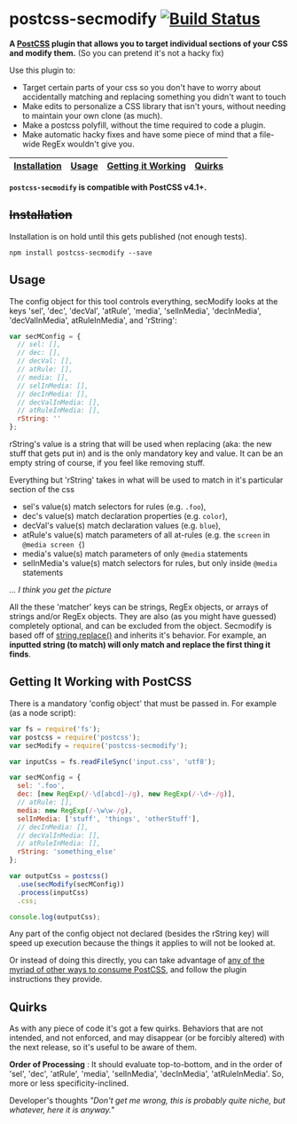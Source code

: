 # postcss-secmodify [![Build Status](https://travis-ci.org/travco/postcss-secmodify.svg?branch=master)](https://travis-ci.org/travco/postcss-secmodify)

**A [PostCSS](https://github.com/postcss/postcss) plugin that allows you to target individual sections of your CSS and modify them.** 
(So you can pretend it's not a hacky fix)

Use this plugin to:
- Target certain parts of your css so you don't have to worry about accidentally matching and replacing something you didn't want to touch
- Make edits to personalize a CSS library that isn't yours, without needing to maintain your own clone (as much).
- Make a postcss polyfill, without the time required to code a plugin.
- Make automatic hacky fixes and have some piece of mind that a file-wide RegEx wouldn't give you.

[Installation](https://github.com/travco/postcss-secmodify#installation) | [Usage](https://github.com/travco/postcss-secmodify#usage) | [Getting it Working](https://github.com/travco/postcss-secmodify#getting-it-working-with-postcss) | [Quirks](https://github.com/travco/postcss-secmodify#quirks)
--- | --- | --- | ---



**`postcss-secmodify` is compatible with PostCSS v4.1+.**

## ~~Installation~~
Installation is on hold until this gets published (not enough tests).
```
npm install postcss-secmodify --save
```

## Usage

The config object for this tool controls everything, secModify looks at the keys 'sel', 'dec', 'decVal', 'atRule', 'media', 'selInMedia', 'decInMedia', 'decValInMedia', atRuleInMedia', and 'rString':
```js
var secMConfig = {
  // sel: [],
  // dec: [],
  // decVal: [],
  // atRule: [],
  // media: [],
  // selInMedia: [],
  // decInMedia: [],
  // decValInMedia: [],
  // atRuleInMedia: [],
  rString: ''
};
```
rString's value is a string that will be used when replacing (aka: the new stuff that gets put in) and is the only mandatory key and value. It can be an empty string of course, if you feel like removing stuff.

Everything but 'rString' takes in what will be used to match in it's particular section of the css
- sel's value(s) match selectors for rules (e.g. `.foo`),
- dec's value(s) match declaration properties (e.g. `color`),
- decVal's value(s) match declaration values (e.g. `blue`),
- atRule's value(s) match parameters of all at-rules (e.g. the `screen` in `@media screen {`)
- media's value(s) match parameters of only `@media` statements
- selInMedia's value(s) match selectors for rules, but only inside `@media` statements

*... I think you get the picture*

All the these 'matcher' keys can be strings, RegEx objects, or arrays of strings and/or RegEx objects. They are also (as you might have guessed) completely optional, and can be excluded from the object. Secmodify is based off of [string.replace()](https://developer.mozilla.org/en-US/docs/Web/JavaScript/Reference/Global_Objects/String/replace) and inherits it's behavior. For example, an **inputted string (to match) will only match and replace the first thing it finds**.

## Getting It Working with PostCSS

There is a mandatory 'config object' that must be passed in. For example (as a node script):

```js
var fs = require('fs');
var postcss = require('postcss');
var secModify = require('postcss-secmodify');

var inputCss = fs.readFileSync('input.css', 'utf8');

var secMConfig = {
  sel: '.foo',
  dec: [new RegExp(/-\d[abcd]-/g), new RegExp(/-\d+-/g)],
  // atRule: [],
  media: new RegExp(/-\w\w-/g),
  selInMedia: ['stuff', 'things', 'otherStuff'],
  // decInMedia: [],
  // decValInMedia: [],
  // atRuleInMedia: [],
  rString: 'something_else'
};

var outputCss = postcss()
  .use(secModify(secMConfig))
  .process(inputCss)
  .css;

console.log(outputCss);
```
Any part of the config object not declared (besides the rString key) will speed up execution because the things it applies to will not be looked at.

Or instead of doing this directly, you can take advantage of [any of the myriad of other ways to consume PostCSS](https://github.com/postcss/postcss#usage), and follow the plugin instructions they provide.

## Quirks
As with any piece of code it's got a few quirks. Behaviors that are not intended, and not enforced, and may disappear (or be forcibly altered) with the next release, so it's useful to be aware of them.

**Order of Processing** : It should evaluate top-to-bottom, and in the order of 'sel', 'dec', 'atRule', 'media', 'selInMedia', 'decInMedia', 'atRuleInMedia'. So, more or less specificity-inclined.

Developer's thoughts *"Don't get me wrong, this is probably quite niche, but whatever, here it is anyway."*

